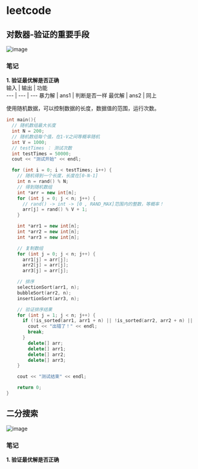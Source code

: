 # leetcode
## 对数器-验证的重要手段
![image](https://github.com/ZYJ-Group/Tanghy/assets/94824386/70012ef8-1039-4d0c-8f94-d7b95d9b5362)  

### 笔记
**1. 验证最优解是否正确**  
输入 | 输出 | 功能  
--- | --- | --- 
暴力解 | ans1 | 判断是否一样
最优解 | ans2 | 同上

使用随机数据，可以控制数据的长度，数据值的范围，运行次数。

``` C++
int main(){
  // 随机数组最大长度
  int N = 200;
  // 随机数组每个值，在1-V之间等概率随机
  int V = 1000;
  // testTimes ： 测试次数
  int testTimes = 50000;
  cout << "测试开始" << endl;

  for (int i = 0; i < testTimes; i++) {
    // 随机得到一个长度，长度在[0-N-1]
    int n = rand() % N;
    // 得到随机数组
    int *arr = new int[n];
    for (int j = 0; j < n; j++) {
      // rand() -> int -> [0 , RAND_MAX]范围内的整数，等概率！
      arr[j] = rand() % V + 1;
    }

    int *arr1 = new int[n];
    int *arr2 = new int[n];
    int *arr3 = new int[n];

    // 复制数组
    for (int j = 0; j < n; j++) {
      arr1[j] = arr[j];
      arr2[j] = arr[j];
      arr3[j] = arr[j];

    // 排序
    selectionSort(arr1, n);
    bubbleSort(arr2, n);
    insertionSort(arr3, n);

    // 验证排序结果
    for (int j = 1; j < n; j++) {
      if (!is_sorted(arr1, arr1 + n) || !is_sorted(arr2, arr2 + n) || !is_sorted(arr3, arr3 + n)) {
        cout << "出错了！" << endl;
        break;
      }
        delete[] arr;
        delete[] arr1;
        delete[] arr2;
        delete[] arr3;
    }

    cout << "测试结束" << endl;

    return 0;
}    
```
## 二分搜索
![image](https://github.com/ZYJ-Group/Tanghy/assets/94824386/05d0685e-5a61-4ace-a7b6-c095343f964c)

### 笔记
**1. 验证最优解是否正确**  




